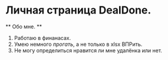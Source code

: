 # Личная страница DealDone.

** Обо мне. **
1. Работаю в финанасах.
2. Умею немного _прогать_, а не только в xlsx ВПРить. 
3. Не могу определиться нравится ли мне удалёнка или нет.
   